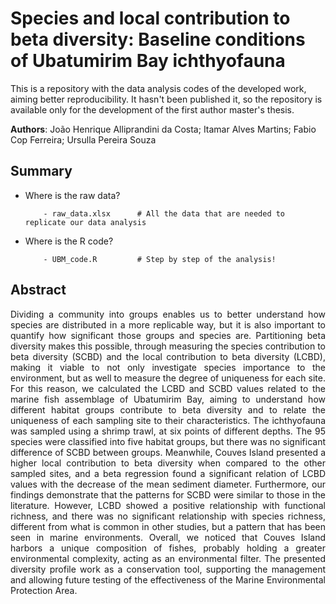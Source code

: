 # Species and local contribution to beta diversity: Baseline conditions of Ubatumirim Bay ichthyofauna

This is a repository with the data analysis codes of the developed work, aiming better reproducibility. It hasn't been published it, so the repository is available only for the development of the first author master's thesis.

**Authors**: João Henrique Alliprandini da Costa; Itamar Alves Martins; Fabio Cop Ferreira; Ursulla Pereira Souza

## Summary

- Where is the raw data?

          - raw_data.xlsx      # All the data that are needed to replicate our data analysis

- Where is the R code?

          - UBM_code.R         # Step by step of the analysis! 
          
          
## Abstract
<p align="justify"> 
Dividing a community into groups enables us to better understand how species are distributed in a more replicable way, but it is also important to quantify how significant those groups and species are. Partitioning beta diversity makes this possible, through measuring the species contribution to beta diversity (SCBD) and the local contribution to beta diversity (LCBD), making it viable to not only investigate species importance to the environment, but as well to measure the degree of uniqueness for each site. For this reason, we calculated the LCBD and SCBD values related to the marine fish assemblage of Ubatumirim Bay, aiming to understand how different habitat groups contribute to beta diversity and to relate the uniqueness of each sampling site to their characteristics. The ichthyofauna was sampled using a shrimp trawl, at six points of different depths. The 95 species were classified into five habitat groups, but there was no significant difference of SCBD between groups. Meanwhile, Couves Island presented a higher local contribution to beta diversity when compared to the other sampled sites, and a beta regression found a significant relation of LCBD values with the decrease of the mean sediment diameter. Furthermore, our findings demonstrate that the patterns for SCBD were similar to those in the literature. However, LCBD showed a positive relationship with functional richness, and there was no significant relationship with species richness, different from what is common in other studies, but a pattern that has been seen in marine environments. Overall, we noticed that Couves Island harbors a unique composition of fishes, probably holding a greater environmental complexity, acting as an environmental filter. The presented diversity profile work as a conservation tool, supporting the management and allowing future testing of the effectiveness of the Marine Environmental Protection Area.
</p>
